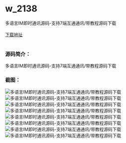 # w_2138
多语言IM即时通讯源码-支持7端互通通讯/带教程源码下载
<br/></br>
[下载地址](https://www.uuid2.com/2138.html "下载地址")
<br/></br>
<h3>源码简介：</h3>
<p>多语言IM即时通讯源码-支持7端互通通讯/带教程源码下载<p>
<h3>截图：</h3>
<img src="https://www.uuid2.com/wp-content/uploads/img/202206/0be77d4185.png" alt="多语言IM即时通讯源码-支持7端互通通讯/带教程源码下载"><img src="https://www.uuid2.com/wp-content/uploads/img/202206/d930441862.png" alt="多语言IM即时通讯源码-支持7端互通通讯/带教程源码下载"><img src="https://www.uuid2.com/wp-content/uploads/img/202206/d930441238.png" alt="多语言IM即时通讯源码-支持7端互通通讯/带教程源码下载"><img src="https://www.uuid2.com/wp-content/uploads/img/202206/d930441933.png" alt="多语言IM即时通讯源码-支持7端互通通讯/带教程源码下载"><img src="https://www.uuid2.com/wp-content/uploads/img/202206/d930441655.png" alt="多语言IM即时通讯源码-支持7端互通通讯/带教程源码下载"><img src="https://www.uuid2.com/wp-content/uploads/img/202206/d930441292.png" alt="多语言IM即时通讯源码-支持7端互通通讯/带教程源码下载"><img src="https://www.uuid2.com/wp-content/uploads/img/202206/d930441753.png" alt="多语言IM即时通讯源码-支持7端互通通讯/带教程源码下载"><img src="https://www.uuid2.com/wp-content/uploads/img/202206/d930441885.png" alt="多语言IM即时通讯源码-支持7端互通通讯/带教程源码下载">
